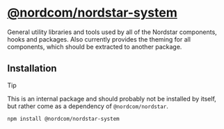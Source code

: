 # [@nordcom/nordstar-system](https://nordstar.dev/docs/system/?utm_source=nordstar&utm_campaign=oss)

General utility libraries and tools used by all of the Nordstar components, hooks and packages. Also currently provides the theming for all components, which should be extracted to another package.

## Installation

> [!TIP]
> This is an internal package and should probably not be installed by itself, but rather come as a dependency of `@nordcom/nordstar`.

```sh
npm install @nordcom/nordstar-system
```
